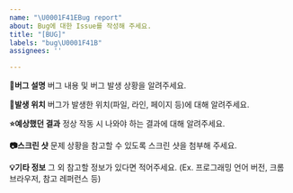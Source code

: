 ```yaml
---
name: "\U0001F41EBug report"
about: Bug에 대한 Issue를 작성해 주세요.
title: "[BUG]"
labels: "bug\U0001F41B"
assignees: ''

---
```


**🐞버그 설명**
버그 내용 및 버그 발생 상황을 알려주세요.


**📍발생 위치**
버그가 발생한 위치(파일, 라인, 페이지 등)에 대해 알려주세요.


**⭐예상했던 결과**
정상 작동 시 나와야 하는 결과에 대해 알려주세요.


**📷스크린 샷**
문제 상황을 참고할 수 있도록 스크린 샷을 첨부해 주세요.


**💡기타 정보**
그 외 참고할 정보가 있다면 적어주세요. 
(Ex. 프로그래밍 언어 버전, 크롬 브라우저, 참고 레퍼런스 등)

